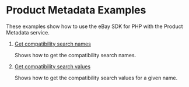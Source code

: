 # Product Metadata Examples

These examples show how to use the eBay SDK for PHP with the Product Metadata service.

1. [Get compatibility search names](https://github.com/davidtsadler/ebay-sdk-examples/blob/master/product_metadata/01-get-compatibility-search-names.php)

   Shows how to get the compatibility search names.

1. [Get compatibility search values](https://github.com/davidtsadler/ebay-sdk-examples/blob/master/product_metadata/02-get-compatibility-search-values.php)

   Shows how to get the compatibility search values for a given name.
